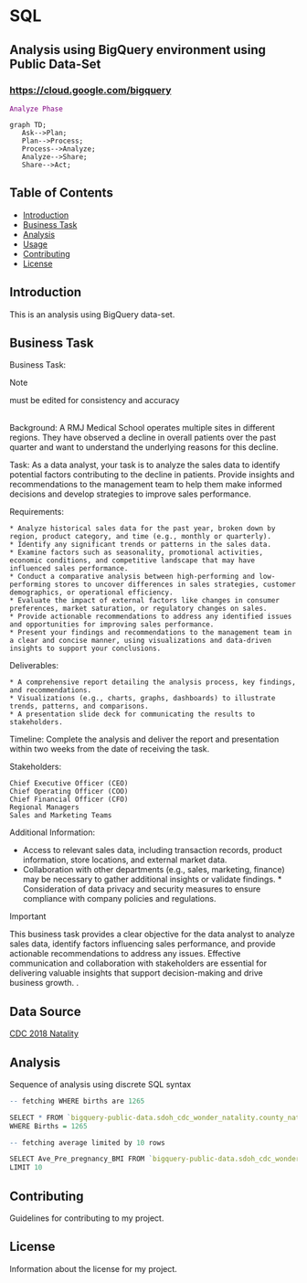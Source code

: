 # SQL
## Analysis using BigQuery environment using Public Data-Set
### <ahref>https://cloud.google.com/bigquery</href>
<code style="color : purple">Analyze Phase</code>
 ```mermaid
graph TD;
    Ask-->Plan;
    Plan-->Process;
    Process-->Analyze;
    Analyze-->Share;
    Share-->Act;
```


## Table of Contents

- [Introduction](#introduction)
- [Business Task](#businesstask)
- [Analysis](#analysis)
- [Usage](#usage)
- [Contributing](#contributing)
- [License](#license)

## Introduction

This is an analysis using BigQuery data-set.

## Business Task

Business Task:
>[!NOTE]
 >must be edited for consistency and accuracy
<br>
Background:
A RMJ Medical School operates multiple sites in different regions. They have observed a decline in overall patients over the past quarter and want to understand the underlying reasons for this decline.

Task:
As a data analyst, your task is to analyze the sales data to identify potential factors contributing to the decline in patients. Provide insights and recommendations to the management team to help them make informed decisions and develop strategies to improve sales performance.

Requirements:

    * Analyze historical sales data for the past year, broken down by region, product category, and time (e.g., monthly or quarterly).
    * Identify any significant trends or patterns in the sales data.
    * Examine factors such as seasonality, promotional activities, economic conditions, and competitive landscape that may have influenced sales performance.
    * Conduct a comparative analysis between high-performing and low-performing stores to uncover differences in sales strategies, customer demographics, or operational efficiency.
    * Evaluate the impact of external factors like changes in consumer preferences, market saturation, or regulatory changes on sales.
    * Provide actionable recommendations to address any identified issues and opportunities for improving sales performance.
    * Present your findings and recommendations to the management team in a clear and concise manner, using visualizations and data-driven insights to support your conclusions.

Deliverables:

    * A comprehensive report detailing the analysis process, key findings, and recommendations.
    * Visualizations (e.g., charts, graphs, dashboards) to illustrate trends, patterns, and comparisons.
    * A presentation slide deck for communicating the results to stakeholders.

Timeline:
Complete the analysis and deliver the report and presentation within two weeks from the date of receiving the task.

Stakeholders:

    Chief Executive Officer (CEO)
    Chief Operating Officer (COO)
    Chief Financial Officer (CFO)
    Regional Managers
    Sales and Marketing Teams

Additional Information:

   * Access to relevant sales data, including transaction records, product information, store locations, and external market data.
   * Collaboration with other departments (e.g., sales, marketing, finance) may be necessary to gather additional insights or validate findings.
    * Consideration of data privacy and security measures to ensure compliance with company policies and regulations.


> [!IMPORTANT]
> This business task provides a clear objective for the data analyst to analyze sales data, identify factors influencing sales performance, and provide actionable recommendations to address any issues. Effective communication and collaboration with stakeholders are essential for delivering valuable insights that support decision-making and drive business growth.
.

## Data Source

<a href="bigquery-public-data.sdoh_cdc_wonder_natality">CDC 2018 Natality</a>


## Analysis

Sequence of analysis using discrete SQL syntax 
 ```r
-- fetching WHERE births are 1265

SELECT * FROM `bigquery-public-data.sdoh_cdc_wonder_natality.county_natality` 
 WHERE Births = 1265

-- fetching average limited by 10 rows

SELECT Ave_Pre_pregnancy_BMI FROM `bigquery-public-data.sdoh_cdc_wonder_natality.county_natality` 
 LIMIT 10
```

## Contributing

Guidelines for contributing to my project.

## License

Information about the license for my project.
